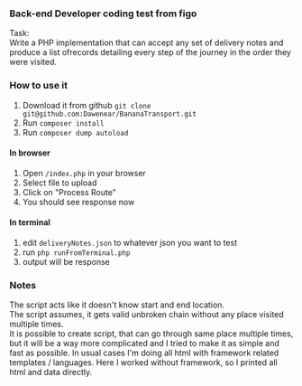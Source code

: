 ### Back-end Developer coding test from figo
Task:<br>
Write a PHP implementation that can accept any set of delivery notes and produce a list ofrecords detailing every step of the journey in the order they were visited.

### How to use it
1) Download it from github `git clone git@github.com:Dawenear/BananaTransport.git`
2) Run `composer install`
3) Run `composer dump autoload`

#### In browser
1) Open `/index.php` in your browser
2) Select file to upload
3) Click on "Process Route"
4) You should see response now

#### In terminal
1) edit `deliveryNotes.json` to whatever json you want to test
2) run `php runFromTerminal.php`
3) output will be response

### Notes
The script acts like it doesn't know start and end location. <br />
The script assumes, it gets valid unbroken chain without any place visited multiple times. <br />
It is possible to create script, that can go through same place multiple times,
but it will be a way more complicated and I tried to make it as simple and fast as possible.
In usual cases I'm doing all html with framework related templates / languages. Here I worked without framework, so I printed all html and data directly.
